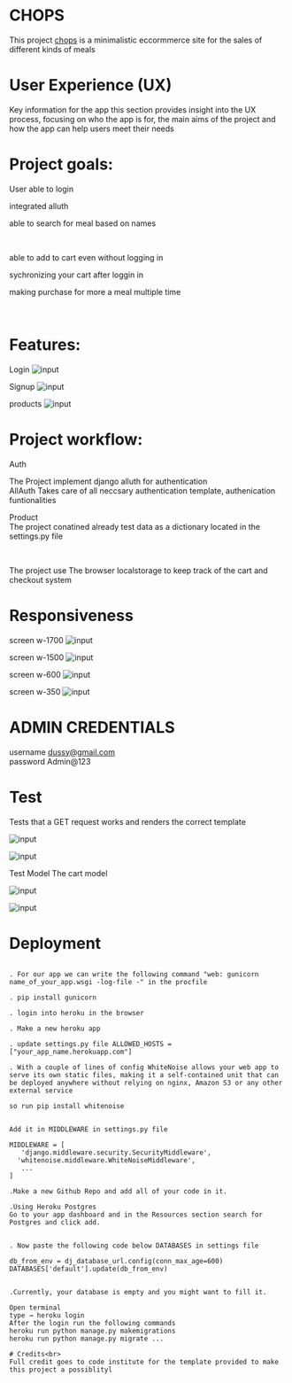# CHOPS
This project [chops](https://chops-fee5c95170e3.herokuapp.com/) is a minimalistic eccormmerce site for the sales of different kinds of meals
<!-- ![home](/assets/images/finterface.png) -->
# User Experience (UX)
Key information for the app
this section provides insight into the UX process, focusing on who the app is for, the main aims of the project and how the app can help users meet their needs
<!-- 
![exit](/assets/images/exit.png) -->

# Project goals:<br>
 User able to login

 integrated alluth

 able to search for meal based on names
<!-- ![input](/assets/images/inputinterface.png)  -->
<br>

able to add to cart even without logging in

sychronizing your cart after loggin in
<!-- ![option](/assets/images/priceoption.png) -->

making purchase for more a meal multiple time
<!-- ![option](/assets/images/priceoption.png) -->
<br>



# Features:<br>
Login
![input](assets/1708385128580.png) <br>

Signup
![input](assets/1708385173248.png) <br>

products
![input](assets/1708385207327.png) <br>




# Project workflow:<br>

Auth <br>

The Project implement  django alluth for authentication<br>
AllAuth Takes care of all neccsary authentication template, authenication funtionalities


Product <br>
The project conatined already test data as a dictionary located in the settings.py file

<br>

The project use The browser localstorage to keep track of the cart and checkout system







# Responsiveness<br>

screen w-1700
![input](assets/1708384794067.png) <br>



screen w-1500
![input](assets/1708384825394.png) <br>

screen w-600
![input](assets/1708384851620.png) <br>

screen w-350
![input](assets/1708384874442.png) <br>






# ADMIN CREDENTIALS<br>
username dussy@gmail.com<br>
password Admin@123<br>



# Test<br>

 Tests that a GET request works and renders the correct template   

 ![input](assets/Screenshot2024-02-22122014.png) <br>

 ![input](assets/Screenshot2024-02-22120524.png) <br>

 Test Model
 The cart model

 ![input](assets/Screenshot2024-02-22122102.png) <br>

 ![input](assets/Screenshot2024-02-22120524.png) <br>



# Deployment<br>
``` make a new file name Procfile and do not put any extension in it. It is a file required by Heroku

. For our app we can write the following command "web: gunicorn name_of_your_app.wsgi -log-file -" in the procfile

. pip install gunicorn

. login into heroku in the browser

. Make a new heroku app

. update settings.py file ALLOWED_HOSTS = ["your_app_name.herokuapp.com"]

. With a couple of lines of config WhiteNoise allows your web app to serve its own static files, making it a self-contained unit that can be deployed anywhere without relying on nginx, Amazon S3 or any other external service

so run pip install whitenoise


Add it in MIDDLEWARE in settings.py file

MIDDLEWARE = [
   'django.middleware.security.SecurityMiddleware',
  'whitenoise.middleware.WhiteNoiseMiddleware',
   ...
]

.Make a new Github Repo and add all of your code in it.

.Using Heroku Postgres
Go to your app dashboard and in the Resources section search for Postgres and click add.


. Now paste the following code below DATABASES in settings file

db_from_env = dj_database_url.config(conn_max_age=600)
DATABASES['default'].update(db_from_env)


.Currently, your database is empty and you might want to fill it.

Open terminal
type → heroku login
After the login run the following commands
heroku run python manage.py makemigrations
heroku run python manage.py migrate ...

# Credits<br>
Full credit goes to code institute for the template provided to make this project a possiblityl



